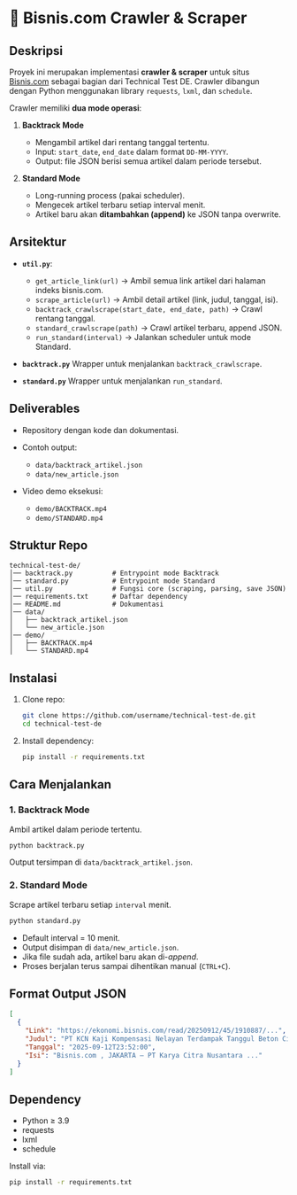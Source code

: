 # 📰 Bisnis.com Crawler & Scraper

## Deskripsi

Proyek ini merupakan implementasi **crawler & scraper** untuk situs [Bisnis.com](https://www.bisnis.com) sebagai bagian dari Technical Test DE.
Crawler dibangun dengan Python menggunakan library `requests`, `lxml`, dan `schedule`.

Crawler memiliki **dua mode operasi**:

1. **Backtrack Mode**

   - Mengambil artikel dari rentang tanggal tertentu.
   - Input: `start_date`, `end_date` dalam format `DD-MM-YYYY`.
   - Output: file JSON berisi semua artikel dalam periode tersebut.

2. **Standard Mode**

   - Long-running process (pakai scheduler).
   - Mengecek artikel terbaru setiap interval menit.
   - Artikel baru akan **ditambahkan (append)** ke JSON tanpa overwrite.

## Arsitektur

- **`util.py`**:

  - `get_article_link(url)` → Ambil semua link artikel dari halaman indeks bisnis.com.
  - `scrape_article(url)` → Ambil detail artikel (link, judul, tanggal, isi).
  - `backtrack_crawlscrape(start_date, end_date, path)` → Crawl rentang tanggal.
  - `standard_crawlscrape(path)` → Crawl artikel terbaru, append JSON.
  - `run_standard(interval)` → Jalankan scheduler untuk mode Standard.

- **`backtrack.py`**
  Wrapper untuk menjalankan `backtrack_crawlscrape`.

- **`standard.py`**
  Wrapper untuk menjalankan `run_standard`.

## Deliverables

- Repository dengan kode dan dokumentasi.
- Contoh output:

  - `data/backtrack_artikel.json`
  - `data/new_article.json`

- Video demo eksekusi:

  - `demo/BACKTRACK.mp4`
  - `demo/STANDARD.mp4`

## Struktur Repo

```
technical-test-de/
│── backtrack.py          # Entrypoint mode Backtrack
│── standard.py           # Entrypoint mode Standard
│── util.py               # Fungsi core (scraping, parsing, save JSON)
│── requirements.txt      # Daftar dependency
│── README.md             # Dokumentasi
│── data/
│   ├── backtrack_artikel.json
│   └── new_article.json
│── demo/
│   ├── BACKTRACK.mp4
│   └── STANDARD.mp4
```

## Instalasi

1. Clone repo:

   ```bash
   git clone https://github.com/username/technical-test-de.git
   cd technical-test-de
   ```

2. Install dependency:

   ```bash
   pip install -r requirements.txt
   ```

## Cara Menjalankan

### 1. Backtrack Mode

Ambil artikel dalam periode tertentu.

```bash
python backtrack.py
```

Output tersimpan di `data/backtrack_artikel.json`.

### 2. Standard Mode

Scrape artikel terbaru setiap `interval` menit.

```bash
python standard.py
```

- Default interval = 10 menit.
- Output disimpan di `data/new_article.json`.
- Jika file sudah ada, artikel baru akan di-_append_.
- Proses berjalan terus sampai dihentikan manual (`CTRL+C`).

## Format Output JSON

```json
[
  {
    "Link": "https://ekonomi.bisnis.com/read/20250912/45/1910887/...",
    "Judul": "PT KCN Kaji Kompensasi Nelayan Terdampak Tanggul Beton Cilincing",
    "Tanggal": "2025-09-12T23:52:00",
    "Isi": "Bisnis.com , JAKARTA — PT Karya Citra Nusantara ..."
  }
]
```

## Dependency

- Python ≥ 3.9
- requests
- lxml
- schedule

Install via:

```bash
pip install -r requirements.txt
```
